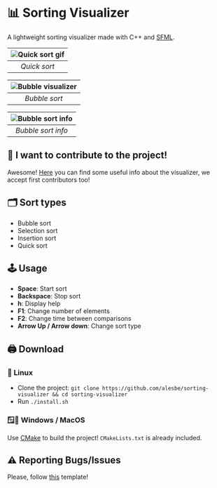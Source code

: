 # 📊 Sorting Visualizer

A lightweight sorting visualizer made with C++ and [SFML](https://www.sfml-dev.org/index.php).

| ![Quick sort gif](https://i.imgur.com/TsWwumg.gif) | 
|:--:| 
| *Quick sort* |

| ![Bubble visualizer](https://i.imgur.com/086SZ51.png) | 
|:--:| 
| *Bubble sort* |

| ![Bubble sort info](https://i.imgur.com/P5ypw86.png) | 
|:--:| 
| *Bubble sort info* |

## 📖 I want to contribute to the project!
Awesome! [Here](https://github.com/alesbe/sorting-visualizer/wiki) you can find some useful info about the visualizer, we accept first contributors too!

## 🗂️ Sort types
- Bubble sort
- Selection sort
- Insertion sort
- Quick sort

## 🕹️ Usage
- **Space**: Start sort <br>
- **Backspace**: Stop sort <br>
- **h**: Display help <br>
- **F1**: Change number of elements <br>
- **F2**: Change time between comparisons <br>
- **Arrow Up / Arrow down**: Change sort type <br>

## 🖨️ Download
### 🐧 Linux
- Clone the project: `git clone https://github.com/alesbe/sorting-visualizer && cd sorting-visualizer`
- Run `./install.sh`

### 🪟🍎 Windows / MacOS
Use [CMake](https://cmake.org/runningcmake/) to build the project! `CMakeLists.txt` is already included.

## ⚠️ Reporting Bugs/Issues
Please, follow [this](https://github.com/alesbe/sorting-visualizer/wiki/Submitting-an-Issue) template!

